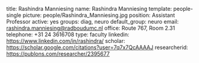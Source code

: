 title: Rashindra Manniesing
name: Rashindra Manniesing
template: people-single
picture: people/Rashindra_Manniesing.jpg
position: Assistant Professor
active: yes
groups: diag, neuro
default_group: neuro
email: rashindra.manniesing@radboudumc.nl
office: Route 767, Room 2.31
telephone: +31 24 3616708
type: faculty
linkedin: https://www.linkedin.com/in/rashindra/
scholar: https://scholar.google.com/citations?user=7q7x7QcAAAAJ
researcherid: https://publons.com/researcher/2395677

